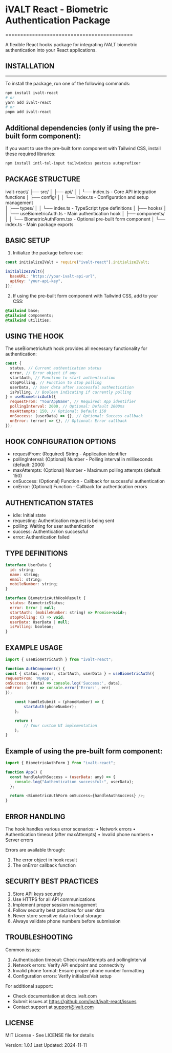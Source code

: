 # iVALT React - Biometric Authentication Package

===========================================

A flexible React hooks package for integrating iVALT biometric authentication into your React applications.

## INSTALLATION

---

To install the package, run one of the following commands:

```bash
npm install ivalt-react
# or
yarn add ivalt-react
# or
pnpm add ivalt-react
```

## Additional dependencies (only if using the pre-built form component):

If you want to use the pre-built form component with Tailwind CSS, install these required libraries:

```bash
npm install intl-tel-input tailwindcss postcss autoprefixer
```

## PACKAGE STRUCTURE

ivalt-react/
├── src/
│ ├── api/
│ │ └── index.ts - Core API integration functions
│ ├── config/
│ │ └── index.ts - Configuration and setup management  
│ ├── types/
│ │ └── index.ts - TypeScript type definitions
│ ├── hooks/
│ │ └── useBiometricAuth.ts - Main authentication hook
│ ├── components/
│ │ └── BiometricAuthForm.tsx - Optional pre-built form component
│ └── index.ts - Main package exports

## BASIC SETUP

1. Initialize the package before use:

```javascript
const initializeIValt = require("ivalt-react").initializeIValt;

initializeIValt({
  baseURL: "https://your-ivalt-api-url",
  apiKey: "your-api-key",
});
```

2. If using the pre-built form component with Tailwind CSS, add to your CSS:

```css
@tailwind base;
@tailwind components;
@tailwind utilities;
```

## USING THE HOOK

The useBiometricAuth hook provides all necessary functionality for authentication:

```javascript
const {
  status, // Current authentication status
  error, // Error object if any
  startAuth, // Function to start authentication
  stopPolling, // Function to stop polling
  userData, // User data after successful authentication
  isPolling, // Boolean indicating if currently polling
} = useBiometricAuth({
  requestFrom: "YourAppName", // Required: App identifier
  pollingInterval: 2000, // Optional: Default 2000ms
  maxAttempts: 150, // Optional: Default 150
  onSuccess: (userData) => {}, // Optional: Success callback
  onError: (error) => {}, // Optional: Error callback
});
```

## HOOK CONFIGURATION OPTIONS

- requestFrom: (Required) String - Application identifier
- pollingInterval: (Optional) Number - Polling interval in milliseconds (default: 2000)
- maxAttempts: (Optional) Number - Maximum polling attempts (default: 150)
- onSuccess: (Optional) Function - Callback for successful authentication
- onError: (Optional) Function - Callback for authentication errors

## AUTHENTICATION STATES

- idle: Initial state
- requesting: Authentication request is being sent
- polling: Waiting for user authentication
- success: Authentication successful
- error: Authentication failed

## TYPE DEFINITIONS

```javascript
interface UserData {
  id: string;
  name: string;
  email: string;
  mobileNumber: string;
}

interface BiometricAuthHookResult {
  status: BiometricStatus;
  error: Error | null;
  startAuth: (mobileNumber: string) => Promise<void>;
  stopPolling: () => void;
  userData: UserData | null;
  isPolling: boolean;
}
```

## EXAMPLE USAGE

```javascript
import { useBiometricAuth } from "ivalt-react";

function AuthComponent() {
const { status, error, startAuth, userData } = useBiometricAuth({
requestFrom: 'MyApp',
onSuccess: (data) => console.log('Success:', data),
onError: (err) => console.error('Error:', err)
});

    const handleSubmit = (phoneNumber) => {
        startAuth(phoneNumber);
    };

    return (
        // Your custom UI implementation
    );
}
```

## Example of using the pre-built form component:

```javascript
import { BiometricAuthForm } from "ivalt-react";

function App() {
  const handleAuthSuccess = (userData: any) => {
    console.log("Authentication successful:", userData);
  };

  return <BiometricAuthForm onSuccess={handleAuthSuccess} />;
}
```

## ERROR HANDLING

The hook handles various error scenarios:
• Network errors
• Authentication timeout (after maxAttempts)
• Invalid phone numbers
• Server errors

Errors are available through:

1. The error object in hook result
2. The onError callback function

## SECURITY BEST PRACTICES

1. Store API keys securely
2. Use HTTPS for all API communications
3. Implement proper session management
4. Follow security best practices for user data
5. Never store sensitive data in local storage
6. Always validate phone numbers before submission

## TROUBLESHOOTING

Common issues:

1. Authentication timeout: Check maxAttempts and pollingInterval
2. Network errors: Verify API endpoint and connectivity
3. Invalid phone format: Ensure proper phone number formatting
4. Configuration errors: Verify initializeIValt setup

For additional support:

- Check documentation at docs.ivalt.com
- Submit issues at https://github.com/ivalt/ivalt-react/issues
- Contact support at support@ivalt.com

## LICENSE

MIT License - See LICENSE file for details

Version: 1.0.1
Last Updated: 2024-11-11
